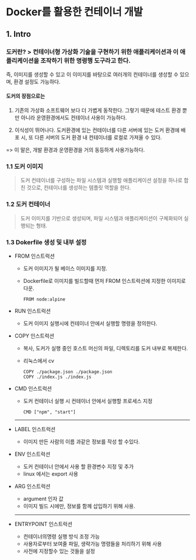 # Docker를 활용한 컨테이너 개발

## 1. Intro

### 도커란? > 컨테이너형 가상화 기술을 구현하기 위한 애플리케이션과 이 애플리케이션을 조작하기 위한 명령행 도구라고 한다. 

즉, 이미지를 생성할 수 있고 이 이미지를 바탕으로 여러개의 컨테이너를 생성할 수 있으며, 환경 설정도 가능하다.

#### 도커의 장점으로는 

 1) 기존의 가상화 소프트웨어 보다 더 가볍게 동작한다. 그렇기 때문에 테스트 환경 뿐만 아니라 운영환경에서도 컨테이너 사용이 가능하다.

 2) 이식성이 뛰어나다. 도커환경에 있는 컨테이너를 다른 서버에 있는 도커 환경에 배포 시, 또 다른 서버의 도커 환경 내 컨테이너를 로컬로 가져올 수 있다.

 =>  이 말은, 개발 환경과 운영환경을 거의 동등하게 사용가능하다.

### 1.1 도커 이미지

> 도커 컨테이너를 구성하는 파일 시스템과 실행할 애플리케이션 설정을 하나로 합친 것으로, 컨테이너를 생성하는 템플릿 역할을 한다.



### 1.2 도커 컨테이너

> 도커 이미지를 기반으로 생성되며, 파일 시스템과 애플리케이션이 구체화되어 실행되는 형태.



### 1.3 Dokerfile 생성 및 내부 설정

 + FROM 인스트럭션

    + 도커 이미지가 될 베이스 이미지를 지정.

    + Dockerfile로 이미지를 빌드할때 먼저 FROM 인스트럭션에 지정한 이미지로 다운.

      ```
      FROM node:alpine
      ```

 + RUN 인스트럭션

    + 도커 이미지 실행시에 컨테이너 안에서 실행할 명령을 정의한다.

 + COPY 인스트럭션

    + 복사, 도커가 실행 중인 호스트 머신의 파일, 디렉토리를 도커 내부로 복제한다.

    + 리눅스에서 cv

      ```
      COPY ./package.json ./package.json
      COPY ./index.js ./index.js
      ```

 + CMD 인스트럭션

    + 도커 컨테이너 실행 시 컨테이너 안에서 실행할 프로세스 지정

      ```
      CMD ["npm", "start"]
      ```

      

   -----------------------------------------------------------------------------------------------

 + LABEL 인스트럭션

    + 이미지 만든 사람의 이름 과같은 정보를 작성 할 수있다.

 + ENV 인스트럭션

    + 도커 컨테이너 안에서 사용 할 환경변수 지정 및 추가
    + linux 에서는 export 사용

 + ARG 인스트럭션

    + argument 인자 값 
    + 이미지 빌드 시에만,  정보를 함께 삽입하기 위해 사용.

   ----------------------------

+ ENTRYPOINT 인스트럭션

  + 컨테이너의명령 실행 방식 조정 가능
  + 사용자로부터 보여줄 파일, 생략가능 명령들을 처리하기 위해 사용
  + 사전에 지정할수 있는 것들을 설정